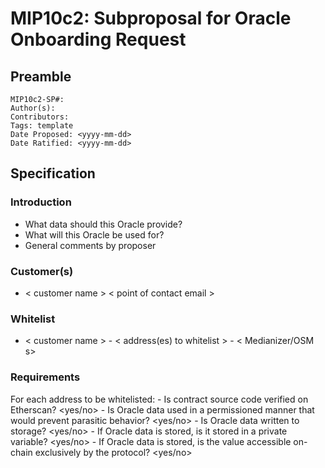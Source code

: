 # MIP10c2: Subproposal for Oracle Onboarding Request

## Preamble
```
MIP10c2-SP#: 
Author(s):
Contributors:
Tags: template
Date Proposed: <yyyy-mm-dd>
Date Ratified: <yyyy-mm-dd>
``` 

## Specification

### Introduction
- What data should this Oracle provide?
- What will this Oracle be used for?
- General comments by proposer

### Customer(s)
- < customer name > < point of contact email >

### Whitelist
- < customer name > - < address(es) to whitelist > - < Medianizer/OSM s>

### Requirements
For each address to be whitelisted:
	- Is contract source code verified on Etherscan? <yes/no>
	- Is Oracle data used in a permissioned manner that would prevent parasitic behavior? <yes/no>
	- Is Oracle data written to storage? <yes/no>
		- If Oracle data is stored, is it stored in a private variable? <yes/no>
		- If Oracle data is stored, is the value accessible on-chain exclusively by the protocol? <yes/no>